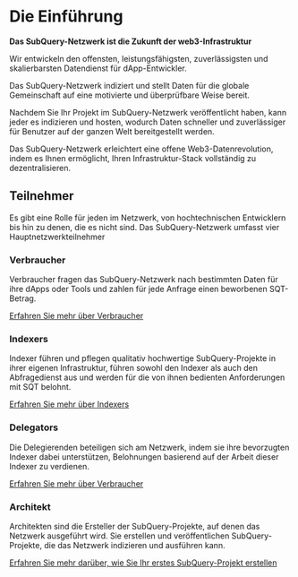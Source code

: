 # Die Einführung

**Das SubQuery-Netzwerk ist die Zukunft der web3-Infrastruktur**

Wir entwickeln den offensten, leistungsfähigsten, zuverlässigsten und skalierbarsten Datendienst für dApp-Entwickler.

Das SubQuery-Netzwerk indiziert und stellt Daten für die globale Gemeinschaft auf eine motivierte und überprüfbare Weise bereit.

Nachdem Sie Ihr Projekt im SubQuery-Netzwerk veröffentlicht haben, kann jeder es indizieren und hosten, wodurch Daten schneller und zuverlässiger für Benutzer auf der ganzen Welt bereitgestellt werden.

Das SubQuery-Netzwerk erleichtert eine offene Web3-Datenrevolution, indem es Ihnen ermöglicht, Ihren Infrastruktur-Stack vollständig zu dezentralisieren.

## Teilnehmer

Es gibt eine Rolle für jeden im Netzwerk, von hochtechnischen Entwicklern bis hin zu denen, die es nicht sind. Das SubQuery-Netzwerk umfasst vier Hauptnetzwerkteilnehmer

### Verbraucher

Verbraucher fragen das SubQuery-Netzwerk nach bestimmten Daten für ihre dApps oder Tools und zahlen für jede Anfrage einen beworbenen SQT-Betrag.

[Erfahren Sie mehr über Verbraucher](./consumers.md)

### Indexers

Indexer führen und pflegen qualitativ hochwertige SubQuery-Projekte in ihrer eigenen Infrastruktur, führen sowohl den Indexer als auch den Abfragedienst aus und werden für die von ihnen bedienten Anforderungen mit SQT belohnt.

[Erfahren Sie mehr über Indexers](./indexers.md)

### Delegators

Die Delegierenden beteiligen sich am Netzwerk, indem sie ihre bevorzugten Indexer dabei unterstützen, Belohnungen basierend auf der Arbeit dieser Indexer zu verdienen.

[Erfahren Sie mehr über Verbraucher](./delegators.md)

### Architekt

Architekten sind die Ersteller der SubQuery-Projekte, auf denen das Netzwerk ausgeführt wird. Sie erstellen und veröffentlichen SubQuery-Projekte, die das Netzwerk indizieren und ausführen kann.

[Erfahren Sie mehr darüber, wie Sie Ihr erstes SubQuery-Projekt erstellen](/build/introduction.md)
